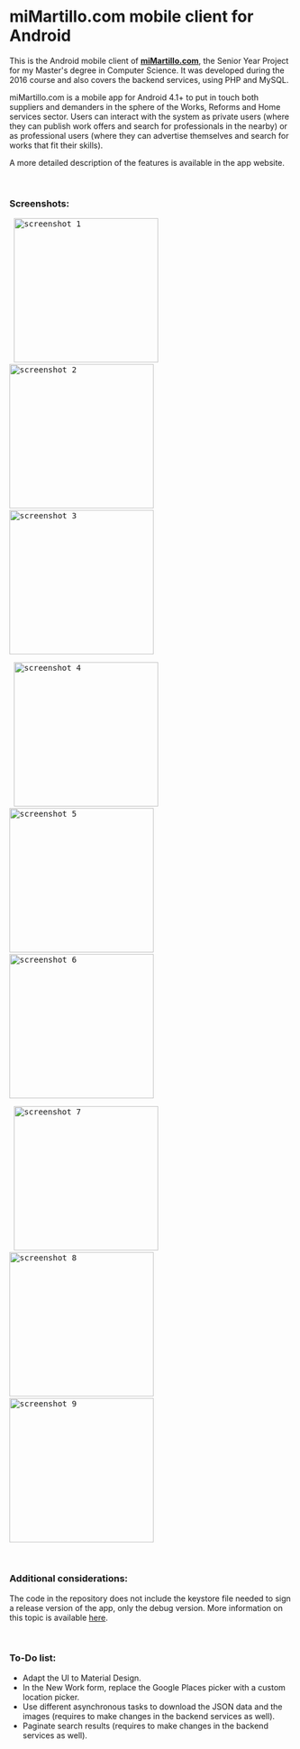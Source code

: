 # miMartillo.com mobile client for Android

This is the Android mobile client of <a href="http://www.mimartillo.com" target="_blank"><b>miMartillo.com</b></a>, the Senior Year Project for my Master's degree in Computer Science. It was developed during the 2016 course and also covers the backend services, using PHP and MySQL.

miMartillo.com is a mobile app for Android 4.1+ to put in touch both suppliers and demanders in the sphere of the Works, Reforms and Home services sector. Users can interact with the system as private users (where they can publish work offers and search for professionals in the nearby) or as professional users (where they can advertise themselves and search for works that fit their skills).

A more detailed description of the features is available in the app website.

&nbsp;
### Screenshots:

&nbsp;
<kbd> <img alt="screenshot 1" src="https://cloud.githubusercontent.com/assets/18370149/25686506/30eae3b4-306f-11e7-95f7-57cd97cdc59b.jpg" width="256"> </kbd> &nbsp; <kbd> <img alt="screenshot 2" src="https://cloud.githubusercontent.com/assets/18370149/25686507/30eb0de4-306f-11e7-95db-3733eff00dbb.jpg" width="256"> </kbd> &nbsp; <kbd> <img alt="screenshot 3" src="https://cloud.githubusercontent.com/assets/18370149/25686504/30e861ac-306f-11e7-9396-6ee4ac41129f.jpg" width="256"> </kbd>
  
&nbsp;
<kbd> <img alt="screenshot 4" src="https://cloud.githubusercontent.com/assets/18370149/25686505/30e9b822-306f-11e7-8872-c15c8bf20a62.jpg" width="256"> </kbd> &nbsp; <kbd> <img alt="screenshot 5" src="https://cloud.githubusercontent.com/assets/18370149/25686508/30ee1002-306f-11e7-8c9a-4092abed0c77.jpg" width="256"> </kbd> &nbsp; <kbd> <img alt="screenshot 6" src="https://cloud.githubusercontent.com/assets/18370149/25686509/30fdc0f6-306f-11e7-8569-129678975183.jpg" width="256"> </kbd>
  
&nbsp;
<kbd> <img alt="screenshot 7" src="https://cloud.githubusercontent.com/assets/18370149/25686510/3102ba52-306f-11e7-8a45-dc97673599ed.jpg" width="256"> </kbd> &nbsp; <kbd> <img alt="screenshot 8" src="https://cloud.githubusercontent.com/assets/18370149/25686635/2cfb07f6-3070-11e7-9e70-3cdf8e67857a.jpg" width="256"> </kbd> &nbsp; <kbd> <img alt="screenshot 9" src="https://cloud.githubusercontent.com/assets/18370149/25686511/31036038-306f-11e7-8632-9beaca483376.jpg" width="256"> </kbd>

&nbsp;
### Additional considerations:

The code in the repository does not include the keystore file needed to sign a release version of the app, only the debug version. More information on this topic is available <a href="" target="_blank">here</a>.

&nbsp;
### To-Do list:

- Adapt the UI to Material Design.
- In the New Work form, replace the Google Places picker with a custom location picker.
- Use different asynchronous tasks to download the JSON data and the images (requires to make changes in the backend services as well).
- Paginate search results (requires to make changes in the backend services as well).
